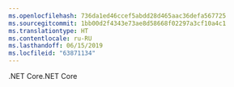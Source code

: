 ```yaml
---
ms.openlocfilehash: 736da1ed46ccef5abdd28d465aac36defa567725
ms.sourcegitcommit: 1bb00d2f4343e73ae8d58668f02297a3cf10a4c1
ms.translationtype: HT
ms.contentlocale: ru-RU
ms.lasthandoff: 06/15/2019
ms.locfileid: "63871134"
---
```

<span data-ttu-id="1999e-101">.NET Core</span><span class="sxs-lookup"><span data-stu-id="1999e-101">.NET Core</span></span>
